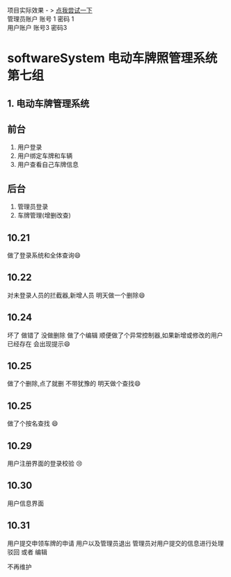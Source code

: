 项目实际效果 - > <a href="http://180.76.113.115:8082/backend/login.html">点我尝试一下</a> <br>
管理员账户 账号 1 密码 1<br>
用户账户 账号3 密码3
# softwareSystem 电动车牌照管理系统第七组
 
## 1. 电动车牌管理系统

## 前台

1. 用户登录
2. 用户绑定车牌和车辆
3. 用户查看自己车牌信息

## 后台

1. 管理员登录
2. 车牌管理(增删改查)





## 10.21 

做了登录系统和全体查询:smile:

## 10.22 

对未登录人员的拦截器,新增人员 明天做一个删除:smile:

## 10.24

坏了 做错了 没做删除 做了个编辑 顺便做了个异常控制器,如果新增或修改的用户已经存在 会出现提示:smile:

## 10.25

做了个删除,点了就删 不带犹豫的 明天做个查找:smile:

## 10.25

做了个按名查找 :smile:
## 10.29
用户注册界面的登录校验 :cry:
## 10.30
用户信息界面
## 10.31
用户提交申领车牌的申请
用户以及管理员退出
管理员对用户提交的信息进行处理 驳回 或者 编辑

不再维护
